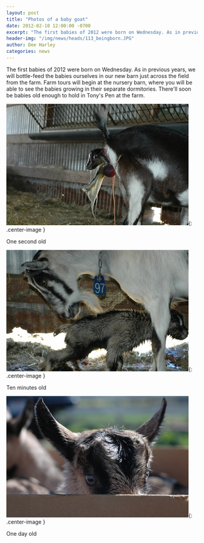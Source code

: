 ```yaml
---
layout: post
title: "Photos of a baby goat"
date: 2012-02-10 12:00:00 -0700
excerpt: "The first babies of 2012 were born on Wednesday. As in previous years, we will bottle-feed the babies ..."
header-img: "/img/news/heads/113_beingborn.JPG"
author: Dee Harley
categories: news
---
```

The first babies of 2012 were born on Wednesday. As in previous years,
we will bottle-feed the babies ourselves in our new barn just across
the field from the farm. Farm tours will begin at the nursery barn,
where you will be able to see the babies growing in their separate
dormitories. There'll soon be babies old enough to hold in Tony's Pen
at the farm.



![image](/img/news/113_beingborn.JPG){: .center-image }

One second old

![image](/img/news/113_justborn.JPG){: .center-image }

Ten minutes old

![image](/img/news/113_babyinbox.JPG){: .center-image }

One day old


